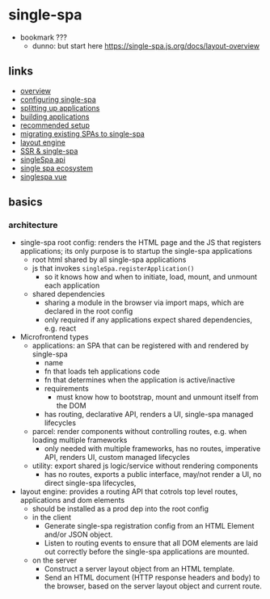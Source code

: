 # single-spa

- bookmark ???
  - dunno: but start here https://single-spa.js.org/docs/layout-overview

## links

- [overview](https://single-spa.js.org/docs/getting-started-overview)
- [configuring single-spa](https://single-spa.js.org/docs/configuration/)
- [splitting up applications](https://single-spa.js.org/docs/separating-applications/)
- [building applications](https://single-spa.js.org/docs/building-applications/)
- [recommended setup](https://single-spa.js.org/docs/recommended-setup/)
- [migrating existing SPAs to single-spa](https://single-spa.js.org/docs/migrating-existing-spas/)
- [layout engine](https://single-spa.js.org/docs/layout-overview/)
- [SSR & single-spa](https://single-spa.js.org/docs/ssr-overview/)
- [singleSpa api](https://single-spa.js.org/docs/api/)
- [single spa ecosystem](https://single-spa.js.org/docs/ecosystem/)
- [singlespa vue](https://single-spa.js.org/docs/ecosystem-vue/)

## basics

### architecture

- single-spa root config: renders the HTML page and the JS that registers applications; its only purpose is to startup the single-spa applications
  - root html shared by all single-spa applications
  - js that invokes `singleSpa.registerApplication()`
    - so it knows how and when to initiate, load, mount, and unmount each application
  - shared dependencies
    - sharing a module in the browser via import maps, which are declared in the root config
    - only required if any applications expect shared dependencies, e.g. react
- Microfrontend types
  - applications: an SPA that can be registered with and rendered by single-spa
    - name
    - fn that loads teh applications code
    - fn that determines when the application is active/inactive
    - requirements
      - must know how to bootstrap, mount and unmount itself from the DOM
    - has routing, declarative API, renders a UI, single-spa managed lifecycles
  - parcel: render components without controlling routes, e.g. when loading multiple frameworks
    - only needed with multiple frameworks, has no routes, imperative API, renders UI, custom managed lifecycles
  - utility: export shared js logic/service without rendering components
    - has no routes, exports a public interface, may/not render a UI, no direct single-spa lifecycles,
- layout engine: provides a routing API that cotrols top level routes, applications and dom elements
  - should be installed as a prod dep into the root config
  - in the client
    - Generate single-spa registration config from an HTML Element and/or JSON object.
    - Listen to routing events to ensure that all DOM elements are laid out correctly before the single-spa applications are mounted.
  - on the server
    - Construct a server layout object from an HTML template.
    - Send an HTML document (HTTP response headers and body) to the browser, based on the server layout object and current route.
